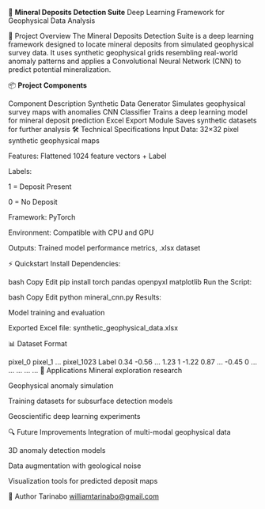 🚀 **Mineral Deposits Detection Suite**
Deep Learning Framework for Geophysical Data Analysis

🧠 Project Overview
The Mineral Deposits Detection Suite is a deep learning framework designed to locate mineral deposits from simulated geophysical survey data.
It uses synthetic geophysical grids resembling real-world anomaly patterns and applies a Convolutional Neural Network (CNN) to predict potential mineralization.

📦 **Project Components**

Component	Description
Synthetic Data Generator	Simulates geophysical survey maps with anomalies
CNN Classifier	Trains a deep learning model for mineral deposit prediction
Excel Export Module	Saves synthetic datasets for further analysis
🛠 Technical Specifications
Input Data: 32×32 pixel synthetic geophysical maps

Features: Flattened 1024 feature vectors + Label

Labels:

1 = Deposit Present

0 = No Deposit

Framework: PyTorch

Environment: Compatible with CPU and GPU

Outputs: Trained model performance metrics, .xlsx dataset

⚡ Quickstart
Install Dependencies:

bash
Copy
Edit
pip install torch pandas openpyxl matplotlib
Run the Script:

bash
Copy
Edit
python mineral_cnn.py
Results:

Model training and evaluation

Exported Excel file: synthetic_geophysical_data.xlsx

📊 Dataset Format

pixel_0	pixel_1	...	pixel_1023	Label
0.34	-0.56	...	1.23	1
-1.22	0.87	...	-0.45	0
...	...	...	...	...
🎯 Applications
Mineral exploration research

Geophysical anomaly simulation

Training datasets for subsurface detection models

Geoscientific deep learning experiments

🔍 Future Improvements
Integration of multi-modal geophysical data

3D anomaly detection models

Data augmentation with geological noise

Visualization tools for predicted deposit maps

👤 Author
Tarinabo williamtarinabo@gmail.com
